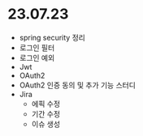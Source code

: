 # 23.07.23
- spring security 정리
- 로그인 필터
- 로그인 예외
- Jwt
- OAuth2
- OAuth2 인증 동의 및 추가 기능 스터디
- Jira
  - 에픽 수정
  - 기간 수정
  - 이슈 생성